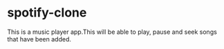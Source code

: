 # spotify-clone
This is a music player app.This will be able to play, pause and seek songs that have been added.
